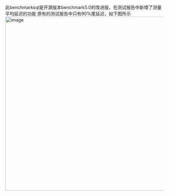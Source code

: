 此benchmarksql是开源版本benchmark5.0的改进版，在测试报告中新增了测量平均延迟的功能
原有的测试报告中只有90%尾延迟，如下图所示
<img width="554" alt="image" src="https://github.com/JiangYihe/benchmarksql5.0-nvmdb/assets/71739806/21eded7f-5c69-49cc-8291-6ed08a8de4af">



